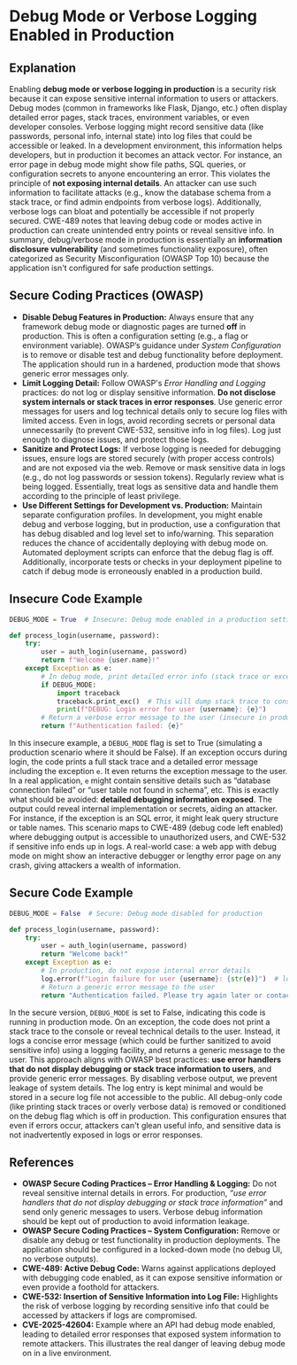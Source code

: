 # Debug Mode or Verbose Logging Enabled in Production

## Explanation

Enabling **debug mode or verbose logging in production** is a security risk because it can expose sensitive internal information to users or attackers. Debug modes (common in frameworks like Flask, Django, etc.) often display detailed error pages, stack traces, environment variables, or even developer consoles. Verbose logging might record sensitive data (like passwords, personal info, internal state) into log files that could be accessible or leaked. In a development environment, this information helps developers, but in production it becomes an attack vector. For instance, an error page in debug mode might show file paths, SQL queries, or configuration secrets to anyone encountering an error. This violates the principle of **not exposing internal details**. An attacker can use such information to facilitate attacks (e.g., know the database schema from a stack trace, or find admin endpoints from verbose logs). Additionally, verbose logs can bloat and potentially be accessible if not properly secured. CWE-489 notes that leaving debug code or modes active in production can create unintended entry points or reveal sensitive info. In summary, debug/verbose mode in production is essentially an **information disclosure vulnerability** (and sometimes functionality exposure), often categorized as Security Misconfiguration (OWASP Top 10) because the application isn't configured for safe production settings.

## Secure Coding Practices (OWASP)

* **Disable Debug Features in Production:** Always ensure that any framework debug mode or diagnostic pages are turned **off** in production. This is often a configuration setting (e.g., a flag or environment variable). OWASP’s guidance under *System Configuration* is to remove or disable test and debug functionality before deployment. The application should run in a hardened, production mode that shows generic error messages only.
* **Limit Logging Detail:** Follow OWASP's *Error Handling and Logging* practices: do not log or display sensitive information. **Do not disclose system internals or stack traces in error responses**. Use generic error messages for users and log technical details only to secure log files with limited access. Even in logs, avoid recording secrets or personal data unnecessarily (to prevent CWE-532, sensitive info in log files). Log just enough to diagnose issues, and protect those logs.
* **Sanitize and Protect Logs:** If verbose logging is needed for debugging issues, ensure logs are stored securely (with proper access controls) and are not exposed via the web. Remove or mask sensitive data in logs (e.g., do not log passwords or session tokens). Regularly review what is being logged. Essentially, treat logs as sensitive data and handle them according to the principle of least privilege.
* **Use Different Settings for Development vs. Production:** Maintain separate configuration profiles. In development, you might enable debug and verbose logging, but in production, use a configuration that has debug disabled and log level set to info/warning. This separation reduces the chance of accidentally deploying with debug mode on. Automated deployment scripts can enforce that the debug flag is off. Additionally, incorporate tests or checks in your deployment pipeline to catch if debug mode is erroneously enabled in a production build.

## Insecure Code Example

```python
DEBUG_MODE = True  # Insecure: Debug mode enabled in a production setting

def process_login(username, password):
    try:
        user = auth_login(username, password)
        return f"Welcome {user.name}!"
    except Exception as e:
        # In debug mode, print detailed error info (stack trace or exception details)
        if DEBUG_MODE:
            import traceback
            traceback.print_exc()  # This will dump stack trace to console or log
            print(f"DEBUG: Login error for user {username}: {e}")
        # Return a verbose error message to the user (insecure in production)
        return f"Authentication failed: {e}"
```

In this insecure example, a `DEBUG_MODE` flag is set to True (simulating a production scenario where it should be False). If an exception occurs during login, the code prints a full stack trace and a detailed error message including the exception `e`. It even returns the exception message to the user. In a real application, `e` might contain sensitive details such as “database connection failed” or “user table not found in schema”, etc. This is exactly what should be avoided: **detailed debugging information exposed**. The output could reveal internal implementation or secrets, aiding an attacker. For instance, if the exception is an SQL error, it might leak query structure or table names. This scenario maps to CWE-489 (debug code left enabled) where debugging output is accessible to unauthorized users, and CWE-532 if sensitive info ends up in logs. A real-world case: a web app with debug mode on might show an interactive debugger or lengthy error page on any crash, giving attackers a wealth of information.

## Secure Code Example

```python
DEBUG_MODE = False  # Secure: Debug mode disabled for production

def process_login(username, password):
    try:
        user = auth_login(username, password)
        return "Welcome back!"
    except Exception as e:
        # In production, do not expose internal error details
        log.error(f"Login failure for user {username}: {str(e)}")  # log minimal info internally
        # Return a generic error message to the user
        return "Authentication failed. Please try again later or contact support."
```

In the secure version, `DEBUG_MODE` is set to False, indicating this code is running in production mode. On an exception, the code does not print a stack trace to the console or reveal technical details to the user. Instead, it logs a concise error message (which could be further sanitized to avoid sensitive info) using a logging facility, and returns a generic message to the user. This approach aligns with OWASP best practices: **use error handlers that do not display debugging or stack trace information to users**, and provide generic error messages. By disabling verbose output, we prevent leakage of system details. The log entry is kept minimal and would be stored in a secure log file not accessible to the public. All debug-only code (like printing stack traces or overly verbose data) is removed or conditioned on the debug flag which is off in production. This configuration ensures that even if errors occur, attackers can't glean useful info, and sensitive data is not inadvertently exposed in logs or error responses.

## References

* **OWASP Secure Coding Practices – Error Handling & Logging:** Do not reveal sensitive internal details in errors. For production, *“use error handlers that do not display debugging or stack trace information”* and send only generic messages to users. Verbose debug information should be kept out of production to avoid information leakage.
* **OWASP Secure Coding Practices – System Configuration:** Remove or disable any debug or test functionality in production deployments. The application should be configured in a locked-down mode (no debug UI, no verbose outputs).
* **CWE-489: Active Debug Code:** Warns against applications deployed with debugging code enabled, as it can expose sensitive information or even provide a foothold for attackers.
* **CWE-532: Insertion of Sensitive Information into Log File:** Highlights the risk of verbose logging by recording sensitive info that could be accessed by attackers if logs are compromised.
* **CVE-2025-42604:** Example where an API had debug mode enabled, leading to detailed error responses that exposed system information to remote attackers. This illustrates the real danger of leaving debug mode on in a live environment.
